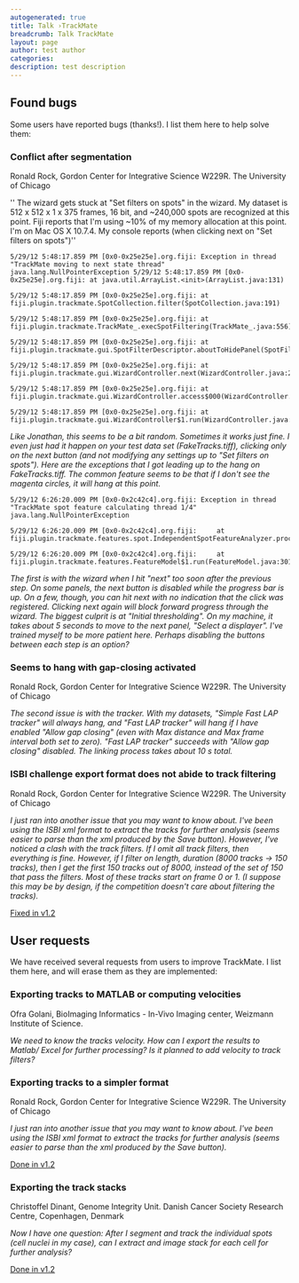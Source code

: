 ```yaml
---
autogenerated: true
title: Talk ›TrackMate
breadcrumb: Talk TrackMate
layout: page
author: test author
categories: 
description: test description
---
```


## Found bugs

Some users have reported bugs (thanks\!). I list them here to help solve them:

### Conflict after segmentation

Ronald Rock, Gordon Center for Integrative Science W229R. The University of Chicago

'' The wizard gets stuck at "Set filters on spots" in the wizard. My dataset is 512 x 512 x 1 x 375 frames, 16 bit, and \~240,000 spots are recognized at this point. Fiji reports that I'm using \~10% of my memory allocation at this point. I'm on Mac OS X 10.7.4. My console reports (when clicking next on "Set filters on spots")''

    5/29/12 5:48:17.859 PM [0x0-0x25e25e].org.fiji: Exception in thread "TrackMate moving to next state thread" 
    java.lang.NullPointerException 5/29/12 5:48:17.859 PM [0x0-0x25e25e].org.fiji: at java.util.ArrayList.<init>(ArrayList.java:131)
    
    5/29/12 5:48:17.859 PM [0x0-0x25e25e].org.fiji: at 
    fiji.plugin.trackmate.SpotCollection.filter(SpotCollection.java:191)
    
    5/29/12 5:48:17.859 PM [0x0-0x25e25e].org.fiji: at
    fiji.plugin.trackmate.TrackMate_.execSpotFiltering(TrackMate_.java:556)
    
    5/29/12 5:48:17.859 PM [0x0-0x25e25e].org.fiji: at
    fiji.plugin.trackmate.gui.SpotFilterDescriptor.aboutToHidePanel(SpotFilterDescriptor.java:106)
    
    5/29/12 5:48:17.859 PM [0x0-0x25e25e].org.fiji: at
    fiji.plugin.trackmate.gui.WizardController.next(WizardController.java:261)
    
    5/29/12 5:48:17.859 PM [0x0-0x25e25e].org.fiji: at
    fiji.plugin.trackmate.gui.WizardController.access$000(WizardController.java:18)
    
    5/29/12 5:48:17.859 PM [0x0-0x25e25e].org.fiji: at
    fiji.plugin.trackmate.gui.WizardController$1.run(WizardController.java:169)

*Like Jonathan, this seems to be a bit random. Sometimes it works just fine. I even just had it happen on your test data set (FakeTracks.tiff), clicking only on the next button (and not modifying any settings up to "Set filters on spots"). Here are the exceptions that I got leading up to the hang on FakeTracks.tiff. The common feature seems to be that if I don't see the magenta circles, it will hang at this point.*

    5/29/12 6:26:20.009 PM [0x0-0x2c42c4].org.fiji: Exception in thread
    "TrackMate spot feature calculating thread 1/4"
    java.lang.NullPointerException
    
    5/29/12 6:26:20.009 PM [0x0-0x2c42c4].org.fiji:     at
    fiji.plugin.trackmate.features.spot.IndependentSpotFeatureAnalyzer.process(IndependentSpotFeatureAnalyzer.java:17)
    
    5/29/12 6:26:20.009 PM [0x0-0x2c42c4].org.fiji:     at
    fiji.plugin.trackmate.features.FeatureModel$1.run(FeatureModel.java:301)

*The first is with the wizard when I hit "next" too soon after the previous step. On some panels, the next button is disabled while the progress bar is up. On a few, though, you can hit next with no indication that the click was registered. Clicking next again will block forward progress through the wizard. The biggest culprit is at "Initial thresholding". On my machine, it takes about 5 seconds to move to the next panel, "Select a displayer". I've trained myself to be more patient here. Perhaps disabling the buttons between each step is an option?*

### Seems to hang with gap-closing activated

Ronald Rock, Gordon Center for Integrative Science W229R. The University of Chicago

*The second issue is with the tracker. With my datasets, "Simple Fast LAP tracker" will always hang, and "Fast LAP tracker" will hang if I have enabled "Allow gap closing" (even with Max distance and Max frame interval both set to zero). "Fast LAP tracker" succeeds with "Allow gap closing" disabled. The linking process takes about 10 s total.*

### ISBI challenge export format does not abide to track filtering

Ronald Rock, Gordon Center for Integrative Science W229R. The University of Chicago

*I just ran into another issue that you may want to know about. I've been using the ISBI xml format to extract the tracks for further analysis (seems easier to parse than the xml produced by the Save button). However, I've noticed a clash with the track filters. If I omit all track filters, then everything is fine. However, if I filter on length, duration (8000 tracks -\> 150 tracks), then I get the first 150 tracks out of 8000, instead of the set of 150 that pass the filters. Most of these tracks start on frame 0 or 1. (I suppose this may be by design, if the competition doesn't care about filtering the tracks).*

<u>Fixed in v1.2</u>

## User requests

We have received several requests from users to improve TrackMate. I list them here, and will erase them as they are implemented:

### Exporting tracks to MATLAB or computing velocities

Ofra Golani, BioImaging Informatics - In-Vivo Imaging center, Weizmann Institute of Science.

*We need to know the tracks velocity. How can I export the results to Matlab/ Excel for further processing? Is it planned to add velocity to track filters?*

### Exporting tracks to a simpler format

Ronald Rock, Gordon Center for Integrative Science W229R. The University of Chicago

*I just ran into another issue that you may want to know about. I've been using the ISBI xml format to extract the tracks for further analysis (seems easier to parse than the xml produced by the Save button).*

<u>Done in v1.2</u>

### Exporting the track stacks

Christoffel Dinant, Genome Integrity Unit. Danish Cancer Society Research Centre, Copenhagen, Denmark

*Now I have one question: After I segment and track the individual spots (cell nuclei in my case), can I extract and image stack for each cell for further analysis?*

<u>Done in v1.2</u>
